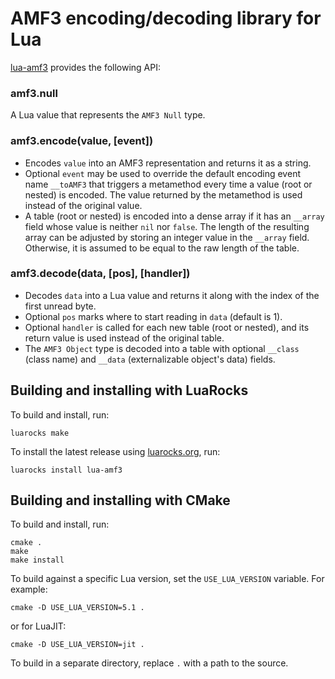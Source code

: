 AMF3 encoding/decoding library for Lua
======================================

[lua-amf3] provides the following API:

### amf3.null
A Lua value that represents the `AMF3 Null` type.

### amf3.encode(value, [event])
- Encodes `value` into an AMF3 representation and returns it as a string.
- Optional `event` may be used to override the default encoding event name `__toAMF3` that triggers
  a metamethod every time a value (root or nested) is encoded. The value returned by the metamethod
  is used instead of the original value.
- A table (root or nested) is encoded into a dense array if it has an `__array` field whose value is
  neither `nil` nor `false`. The length of the resulting array can be adjusted by storing an integer
  value in the `__array` field. Otherwise, it is assumed to be equal to the raw length of the table.

### amf3.decode(data, [pos], [handler])
- Decodes `data` into a Lua value and returns it along with the index of the first unread byte.
- Optional `pos` marks where to start reading in `data` (default is 1).
- Optional `handler` is called for each new table (root or nested), and its return value is used
  instead of the original table.
- The `AMF3 Object` type is decoded into a table with optional `__class` (class name) and `__data`
  (externalizable object's data) fields.


Building and installing with LuaRocks
-------------------------------------

To build and install, run:

    luarocks make

To install the latest release using [luarocks.org], run:

    luarocks install lua-amf3


Building and installing with CMake
----------------------------------

To build and install, run:

    cmake .
    make
    make install

To build against a specific Lua version, set the `USE_LUA_VERSION` variable. For example:

    cmake -D USE_LUA_VERSION=5.1 .

or for LuaJIT:

    cmake -D USE_LUA_VERSION=jit .

To build in a separate directory, replace `.` with a path to the source.


[lua-amf3]: https://github.com/neoxic/lua-amf3
[luarocks.org]: https://luarocks.org
